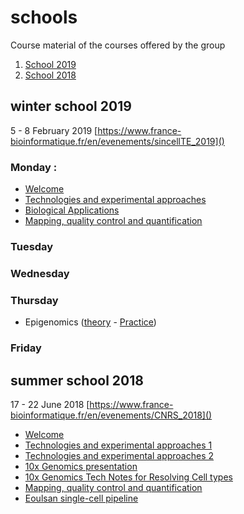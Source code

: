 # schools
Course material of the courses offered by the group

1. [School 2019](#winter-school-2019)
2. [School 2018](#summer-school-2018)

## winter school 2019

5 - 8 February 2019 [https://www.france-bioinformatique.fr/en/evenements/sincellTE_2019]()

### Monday :
* [Welcome](2019/1_Welcome_Marie-Agnes_Dillies.pdf)
* [Technologies and experimental approaches](2019/2_Technologies_and_experimental_approaches_Kevin_Lebrigand.pdf)
* [Biological Applications](2019/3_Biological_Applications_Agnes_Paquet.pdf)
* [Mapping, quality control and quantification](2019/4_Mapping_QC_Quantification.zip)

### Tuesday

### Wednesday

### Thursday

* Epigenomics ([theory](2019/Single_cell_epigenomics_Theory.pdf) - [Practice](2019/Single_cell_epigenomics_Pratice.pdf))

### Friday

## summer school 2018

17 - 22 June 2018 [https://www.france-bioinformatique.fr/en/evenements/CNRS_2018]()

* [Welcome](2018/1_Welcome.pdf)
* [Technologies and experimental approaches 1](2018/2_KevinLebrigand.Technologies.Exp.Approaches.part1.pdf)
* [Technologies and experimental approaches 2](2018/3_KevinLebrigand.Technologies.Exp.Approaches.part2.pdf)
* [10x Genomics presentation](2018/4_10X_20180618_Roscoff.pdf)
* [10x Genomics Tech Notes for Resolving Cell types](2018/5_CG000148_10x_Technical_Note_Resolving_Cell_Types_as_Function_of_Read_Depth_Cell_Number_RevA.pdf)
* [Mapping, quality control and quantification](2018/6_Mapping_QC_Quantification.html)
* [Eoulsan single-cell pipeline](2018/7_Eoulsan_single-cell.pdf)
